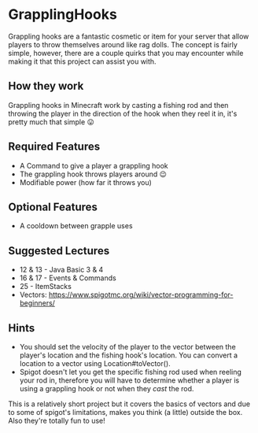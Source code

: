 # GrapplingHooks

Grappling hooks are a fantastic cosmetic or item for your server that allow players to throw themselves around like rag dolls.
The concept is fairly simple, however, there are a couple quirks that you may encounter while making it that this project can assist you with.

## How they work
Grappling hooks in Minecraft work by casting a fishing rod and then throwing the player in the direction of the hook when they reel it in, it's pretty much that simple :stuck_out_tongue:

## Required Features
* A Command to give a player a grappling hook
* The grappling hook throws players around :wink:
* Modifiable power (how far it throws you)

## Optional Features
* A cooldown between grapple uses

## Suggested Lectures
* 12 & 13 - Java Basic 3 & 4
* 16 & 17 - Events & Commands
* 25 - ItemStacks
* Vectors: <https://www.spigotmc.org/wiki/vector-programming-for-beginners/>

## Hints
* You should set the velocity of the player to the vector between the player's location and the fishing hook's location. You can convert  a location to a vector using Location#toVector().
* Spigot doesn't let you get the specific fishing rod used when reeling your rod in, therefore you will have to determine whether a player is using a grappling hook or not when they *cast* the rod.

This is a relatively short project but it covers the basics of vectors and due to some of spigot's limitations, makes you think (a little) outside the box. 
Also they're totally fun to use!
